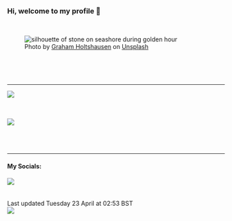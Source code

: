 <h3>Hi, welcome to my profile 👋</h3>

<br />
<figure>
  <img
    src="https://images.unsplash.com/photo-1496482475496-a91f31e0386c?crop=entropy&cs=tinysrgb&fit=max&fm=jpg&ixid=M3wyNzQ3MDB8MHwxfHJhbmRvbXx8fHx8fHx8fDE3MTM4MzM4MjN8&ixlib=rb-4.0.3&q=80&w=1080&auto=format"
    alt="silhouette of stone on seashore during golden hour" 
  />
  <figcaption>Photo by <a
    href="https://unsplash.com/@freedomstudios?utm_source=Profile%20readme&utm_medium=referral">Graham Holtshausen</a> on <a
    href="https://unsplash.com/?utm_source=Profile%20readme&utm_medium=referral">Unsplash</a></figcaption>
</figure>




  <br /><br /><br />

<hr />
<img
  src="https://github-readme-stats.vercel.app/api?username=shanelucy&show_icons=true&theme=calm"
/>
<br /><br /><br />

<img 
  src="https://github-readme-stats.vercel.app/api/top-langs/?username=shanelucy&theme=calm"
/>
<br /><br /><br /><br />
<hr />
<h4>My Socials:</h4>
<a href="https://uk.linkedin.com/in/shane-lucy-4735b616a">
  <img
    src="https://img.shields.io/badge/linkedin%20-%230077B5.svg?&style=for-the-badge&logo=linkedin&logoColor=white"
  />
</a>
<br /><br /><br />
Last updated Tuesday 23 April at 02:53 BST
<br />
<img
  src="https://github.com/ShaneLucy/ShaneLucy/workflows/README%20build/badge.svg"
/>
